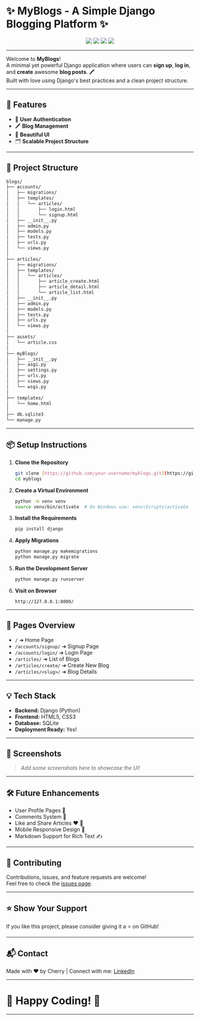 # ✨ MyBlogs - A Simple Django Blogging Platform ✨

<p align="center">
  <img src="https://img.shields.io/badge/Build-Django-092E20?style=for-the-badge&logo=django&logoColor=white" />
  <img src="https://img.shields.io/badge/Language-Python-3776AB?style=for-the-badge&logo=python&logoColor=white" />
  <img src="https://img.shields.io/badge/License-MIT-green?style=for-the-badge" />
  <img src="https://img.shields.io/badge/Made%20with-%E2%9D%A4-red?style=for-the-badge" />
</p>

---

Welcome to **MyBlogs**!  
A minimal yet powerful Django application where users can **sign up**, **log in**, and **create** awesome **blog posts**. 🖍️  
Built with love using Django's best practices and a clean project structure.

---

## 🚀 Features

- 🔐 **User Authentication**  
- 🖍️ **Blog Management**  
- 🌈 **Beautiful UI**  
- 🗂️ **Scalable Project Structure**

---

## 🏧 Project Structure

```bash
blogs/
├── accounts/
│   ├── migrations/
│   ├── templates/
│   │   └── articles/
│   │       ├── login.html
│   │       └── signup.html
│   ├── __init__.py
│   ├── admin.py
│   ├── models.py
│   ├── tests.py
│   ├── urls.py
│   └── views.py
│
├── articles/
│   ├── migrations/
│   ├── templates/
│   │   └── articles/
│   │       ├── article_create.html
│   │       ├── article_detail.html
│   │       └── article_list.html
│   ├── __init__.py
│   ├── admin.py
│   ├── models.py
│   ├── tests.py
│   ├── urls.py
│   └── views.py
│
├── assets/
│   └── article.css
│
├── myBlogs/
│   ├── __init__.py
│   ├── asgi.py
│   ├── settings.py
│   ├── urls.py
│   ├── views.py
│   └── wsgi.py
│
├── templates/
│   └── home.html
│
├── db.sqlite3
└── manage.py
```

---

## 📦 Setup Instructions

1. **Clone the Repository**
   ```bash
   git clone [https://github.com/your-username/myblogs.git](https://github.com/cherry0097/Django-Blogs-Project.git)
   cd myblogs
   ```

2. **Create a Virtual Environment**
   ```bash
   python -m venv venv
   source venv/bin/activate  # On Windows use: venv\Scripts\activate
   ```

3. **Install the Requirements**
   ```bash
   pip install django
   ```

4. **Apply Migrations**
   ```bash
   python manage.py makemigrations
   python manage.py migrate
   ```

5. **Run the Development Server**
   ```bash
   python manage.py runserver
   ```

6. **Visit on Browser**
   ```
   http://127.0.0.1:8000/
   ```

---

## 📄 Pages Overview

- `/` ➔ Home Page
- `/accounts/signup/` ➔ Signup Page
- `/accounts/login/` ➔ Login Page
- `/articles/` ➔ List of Blogs
- `/articles/create/` ➔ Create New Blog
- `/articles/<slug>/` ➔ Blog Details

---

## 💡 Tech Stack

- **Backend:** Django (Python)
- **Frontend:** HTML5, CSS3
- **Database:** SQLite
- **Deployment Ready:** Yes!

---

## 🎨 Screenshots

> _Add some screenshots here to showcase the UI!_

---

## 🛠️ Future Enhancements

- User Profile Pages 👤
- Comments System 💬
- Like and Share Articles ❤️ 🔄
- Mobile Responsive Design 📱
- Markdown Support for Rich Text ✍️

---

## 🤝 Contributing

Contributions, issues, and feature requests are welcome!  
Feel free to check the [issues page](https://github.com/your-username/myblogs/issues).

---

## ⭐ Show Your Support

If you like this project, please consider giving it a ⭐ on GitHub!

---

## 📬 Contact

Made with ❤️ by Cherry
| Connect with me: [LinkedIn](www.linkedin.com/in/ratul-pal)

---

# 🎯 Happy Coding! 🎯

---

